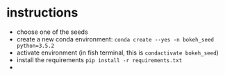 # instructions

* choose one of the seeds
* create a new conda environment: `conda create --yes -n bokeh_seed python=3.5.2`
* activate environment (in fish terminal, this is `condactivate bokeh_seed`)
* install the requirements `pip install -r requirements.txt`
* 
    
